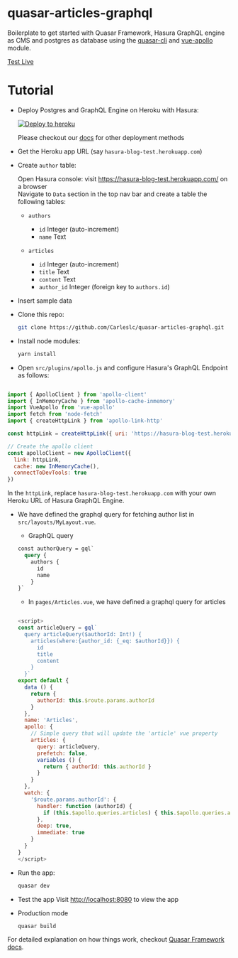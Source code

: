 # quasar-articles-graphql

Boilerplate to get started with Quasar Framework, Hasura GraphQL engine as CMS and postgres as database using the [quasar-cli](https://quasar-framework.org/guide/app-installation.html) and [vue-apollo](https://github.com/Akryum/vue-apollo) module.

[Test Live](https://quasar-articles-graphql.netlify.com)

# Tutorial

- Deploy Postgres and GraphQL Engine on Heroku with Hasura:
  
  [![Deploy to
  heroku](https://www.herokucdn.com/deploy/button.svg)](https://heroku.com/deploy?template=https://github.com/hasura/graphql-engine-heroku)

  Please checkout our [docs](https://docs.hasura.io/1.0/graphql/manual/deployment/index.html) for other deployment methods

- Get the Heroku app URL (say `hasura-blog-test.herokuapp.com`)

- Create `author` table:
  
  Open Hasura console: visit https://hasura-blog-test.herokuapp.com/ on a browser  
  Navigate to `Data` section in the top nav bar and create a table the following tables:

  - `authors`
    - `id` Integer (auto-increment)
    - `name` Text
  
  - `articles`
    - `id` Integer (auto-increment)
    - `title` Text
    - `content` Text
    - `author_id` Integer (foreign key to `authors.id`)
  
- Insert sample data

- Clone this repo:
  ```bash
  git clone https://github.com/Carleslc/quasar-articles-graphql.git
  ```
  
- Install node modules:
  ```bash
  yarn install
  ```

- Open `src/plugins/apollo.js` and configure Hasura's GraphQL Endpoint as follows: 
```js

import { ApolloClient } from 'apollo-client'
import { InMemoryCache } from 'apollo-cache-inmemory'
import VueApollo from 'vue-apollo'
import fetch from 'node-fetch'
import { createHttpLink } from 'apollo-link-http'

const httpLink = createHttpLink({ uri: 'https://hasura-blog-test.herokuapp.com/v1/graphql', fetch: fetch })

// Create the apollo client
const apolloClient = new ApolloClient({
  link: httpLink,
  cache: new InMemoryCache(),
  connectToDevTools: true
})

```

In the `httpLink`, replace `hasura-blog-test.herokuapp.com` with your own Heroku URL of Hasura GraphQL Engine.

- We have defined the graphql query for fetching author list in `src/layouts/MyLayout.vue`. 
    - GraphQL query

    ```graphql
    const authorQuery = gql`
      query {
        authors {
          id
          name
        }
    }`
    ```

    - In `pages/Articles.vue`, we have defined a graphql query for articles
    ```js

    <script>
    const articleQuery = gql`
      query articleQuery($authorId: Int!) {
        articles(where:{author_id: {_eq: $authorId}}) {
          id
          title
          content
        }
      }`
    export default {
      data () {
        return {
          authorId: this.$route.params.authorId
        }
      },
      name: 'Articles',
      apollo: {
        // Simple query that will update the 'article' vue property
        articles: {
          query: articleQuery,
          prefetch: false,
          variables () {
            return { authorId: this.authorId }
          }
        }
      },
      watch: {
        '$route.params.authorId': {
          handler: function (authorId) {
            if (this.$apollo.queries.articles) { this.$apollo.queries.articles.refetch({ authorId: authorId }) }
          },
          deep: true,
          immediate: true
        }
      }
    }
    </script>

    ```

- Run the app:
  ```bash
  quasar dev
  ```
  
- Test the app
  Visit [http://localhost:8080](http://localhost:8080) to view the app
  
- Production mode
  
  ```bash
  quasar build
  ```

For detailed explanation on how things work, checkout [Quasar Framework docs](https://quasar-framework.org/guide/).
